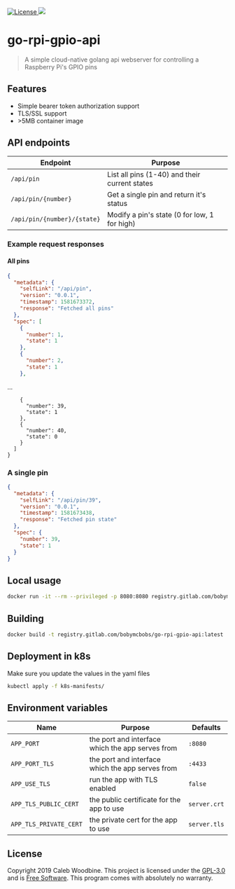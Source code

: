 <a href="http://www.gnu.org/licenses/gpl-3.0.html">
    <img src="https://img.shields.io/badge/License-GPL%20v3-blue.svg" alt="License" />
</a>
<a href="https://gitlab.com/bobymcbobs/go-rpi-gpio-api/releases">
    <img src="https://img.shields.io/badge/version-0.0.1-brightgreen.svg" />
</a>

# go-rpi-gpio-api

> A simple cloud-native golang api webserver for controlling a Raspberry Pi's GPIO pins

## Features
- Simple bearer token authorization support
- TLS/SSL support
- \>5MB container image

## API endpoints
| Endpoint                    | Purpose                                       |
| -                           | -                                             |
| `/api/pin`                  | List all pins (1-40) and their current states |
| `/api/pin/{number}`         | Get a single pin and return it's status       |
| `/api/pin/{number}/{state}` | Modify a pin's state (0 for low, 1 for high)  |

### Example request responses
#### All pins
```json
{
  "metadata": {
    "selfLink": "/api/pin",
    "version": "0.0.1",
    "timestamp": 1581673372,
    "response": "Fetched all pins"
  },
  "spec": [
    {
      "number": 1,
      "state": 1
    },
    {
      "number": 2,
      "state": 1
    },
```
...
```
    {
      "number": 39,
      "state": 1
    },
    {
      "number": 40,
      "state": 0
    }
  ]
}
```

### A single pin
```json
{
  "metadata": {
    "selfLink": "/api/pin/39",
    "version": "0.0.1",
    "timestamp": 1581673438,
    "response": "Fetched pin state"
  },
  "spec": {
    "number": 39,
    "state": 1
  }
}
```

## Local usage
```bash
docker run -it --rm --privileged -p 8080:8080 registry.gitlab.com/bobymcbobs/go-rpi-gpio-api:latest
```

## Building
```bash
docker build -t registry.gitlab.com/bobymcbobs/go-rpi-gpio-api:latest .
```

## Deployment in k8s
Make sure you update the values in the yaml files
```bash
kubectl apply -f k8s-manifests/
```

## Environment variables

| Name | Purpose | Defaults |
| - | - | - |
| `APP_PORT` | the port and interface which the app serves from | `:8080` |
| `APP_PORT_TLS` | the port and interface which the app serves from | `:4433` |
| `APP_USE_TLS` | run the app with TLS enabled | `false` |
| `APP_TLS_PUBLIC_CERT` | the public certificate for the app to use | `server.crt` |
| `APP_TLS_PRIVATE_CERT` | the private cert for the app to use | `server.tls` |

## License
Copyright 2019 Caleb Woodbine.
This project is licensed under the [GPL-3.0](http://www.gnu.org/licenses/gpl-3.0.html) and is [Free Software](https://www.gnu.org/philosophy/free-sw.en.html).
This program comes with absolutely no warranty.
